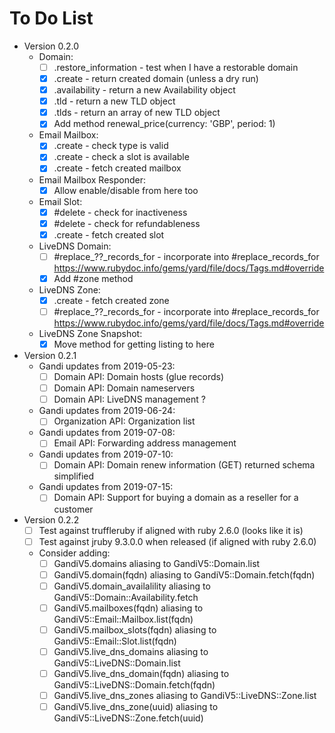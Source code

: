 # To Do List

* Version 0.2.0
  * Domain:
    * [ ] .restore_information - test when I have a restorable domain
    * [X] .create - return created domain (unless a dry run)
    * [X] .availability - return a new Availability object
    * [X] .tld - return a new TLD object
    * [X] .tlds - return an array of new TLD object
    * [X] Add method renewal_price(currency: 'GBP', period: 1)
  * Email Mailbox:
    * [X] .create - check type is valid
    * [X] .create - check a slot is available
    * [X] .create - fetch created mailbox
  * Email Mailbox Responder:
    * [X] Allow enable/disable from here too
  * Email Slot:
    * [X] #delete - check for inactiveness
    * [X] #delete - check for refundableness
    * [X] .create - fetch created slot
  * LiveDNS Domain:
    * [ ] #replace_??_records_for - incorporate into #replace_records_for
          <https://www.rubydoc.info/gems/yard/file/docs/Tags.md#override>
    * [X] Add #zone method
  * LiveDNS Zone:
    * [X] .create - fetch created zone
    * [ ] #replace_??_records_for - incorporate into #replace_records_for
          <https://www.rubydoc.info/gems/yard/file/docs/Tags.md#override>
  * LiveDNS Zone Snapshot:
    * [X] Move method for getting listing to here

* Version 0.2.1
  * Gandi updates from 2019-05-23:
    * [ ] Domain API: Domain hosts (glue records)
    * [ ] Domain API: Domain nameservers
    * [ ] Domain API: LiveDNS management ?
  * Gandi updates from 2019-06-24:
    * [ ] Organization API: Organization list
  * Gandi updates from 2019-07-08:
    * [ ] Email API: Forwarding address management
  * Gandi updates from 2019-07-10:
    * [ ] Domain API: Domain renew information (GET) returned schema simplified
  * Gandi updates from 2019-07-15:
    * [ ] Domain API: Support for buying a domain as a reseller for a customer

* Version 0.2.2
  * [ ] Test against truffleruby if aligned with ruby 2.6.0 (looks like it is)
  * [ ] Test against jruby 9.3.0.0 when released (if aligned with ruby 2.6.0)
  * Consider adding:
    * [ ] GandiV5.domains aliasing to GandiV5::Domain.list
    * [ ] GandiV5.domain(fqdn) aliasing to GandiV5::Domain.fetch(fqdn)
    * [ ] GandiV5.domain_availalility aliasing to GandiV5::Domain::Availability.fetch
    * [ ] GandiV5.mailboxes(fqdn) aliasing to GandiV5::Email::Mailbox.list(fqdn)
    * [ ] GandiV5.mailbox_slots(fqdn) aliasing to GandiV5::Email::Slot.list(fqdn)
    * [ ] GandiV5.live_dns_domains aliasing to GandiV5::LiveDNS::Domain.list
    * [ ] GandiV5.live_dns_domain(fqdn) aliasing to GandiV5::LiveDNS::Domain.fetch(fqdn)
    * [ ] GandiV5.live_dns_zones aliasing to GandiV5::LiveDNS::Zone.list
    * [ ] GandiV5.live_dns_zone(uuid) aliasing to GandiV5::LiveDNS::Zone.fetch(uuid)
